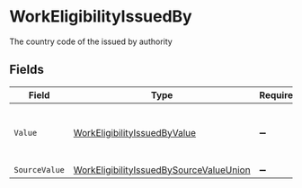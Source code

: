 # WorkEligibilityIssuedBy

The country code of the issued by authority


## Fields

| Field                                                                                                         | Type                                                                                                          | Required                                                                                                      | Description                                                                                                   | Example                                                                                                       |
| ------------------------------------------------------------------------------------------------------------- | ------------------------------------------------------------------------------------------------------------- | ------------------------------------------------------------------------------------------------------------- | ------------------------------------------------------------------------------------------------------------- | ------------------------------------------------------------------------------------------------------------- |
| `Value`                                                                                                       | [WorkEligibilityIssuedByValue](../../Models/Components/WorkEligibilityIssuedByValue.md)                       | :heavy_minus_sign:                                                                                            | The ISO3166-1 Alpha2 Code of the Country                                                                      | US                                                                                                            |
| `SourceValue`                                                                                                 | [WorkEligibilityIssuedBySourceValueUnion](../../Models/Components/WorkEligibilityIssuedBySourceValueUnion.md) | :heavy_minus_sign:                                                                                            | N/A                                                                                                           |                                                                                                               |